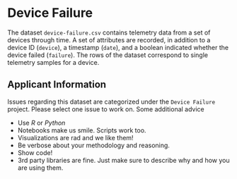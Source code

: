 # Device Failure

The dataset `device-failure.csv` contains telemetry data from a set of devices through time. A set of attributes are
recorded, in addition to a device ID (`device`), a timestamp (`date`), and a boolean indicated whether the device failed
(`failure`). The rows of the dataset correspond to single telemetry samples for a device. 

## Applicant Information
Issues regarding this dataset are categorized under the `Device Failure` project. Please select one issue to work on.
Some additional advice

* Use _R_ or _Python_
* Notebooks make us smile. Scripts work too.
* Visualizations are rad and we like them!
* Be verbose about your methodology and reasoning.
* Show code!
* 3rd party libraries are fine. Just make sure to describe why and how you are using them.